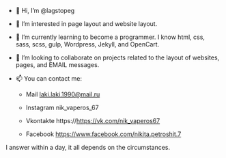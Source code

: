 - 👋 Hi, I’m @lagstopeg
- 👀 I’m interested in page layout and website layout.

- 🌱 I’m currently learning to become a programmer. I know html, css, sass, scss, gulp, Wordpress, Jekyll, and OpenCart.

- 💞️ I’m looking to collaborate on projects related to the layout of websites, pages, and EMAIL messages.

- 📫 You can contact me:

  - Mail laki.laki.1990@mail.ru
  
  - Instagram nik_vaperos_67
  
  - Vkontakte https://https://vk.com/nik_vaperos67
  
  - Facebook https://www.facebook.com/nikita.petroshit.7
      
I answer within a day, it all depends on the circumstances.

<!---
lagstopeg/lagstopeg is a ✨ special ✨ repository because its `README.md` (this file) appears on your GitHub profile.
You can click the Preview link to take a look at your changes.
--->
